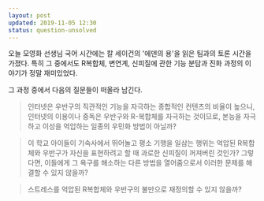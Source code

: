 ```yaml
---
layout: post
updated: 2019-11-05 12:30
status: question-unsolved
---
```


오늘 모영화 선생님 국어 시간에는 칼 세이건의 '에덴의 용'을 읽은 팀과의 토론 시간을 가졌다.
특히 그 중에서도 R복합체, 변연계, 신피질에 관한 기능 분담과 진화 과정의 이야기가 정말 재미있었다.

그 과정 중에서 다음의 질문들이 떠올라 남긴다.


> 인터넷은 우반구의 직관적인 기능을 자극하는 종합적인 컨텐츠의 비율이 높으니, 인터넷의 이용이나 중독은 우반구와 R-복합체를 자극하는 것이므로, 본능을 자극하고 이성을 억압하는 일종의 우민화 방법이 아닐까?

> 이 학교 아이들이 기숙사에서 뛰어놀고 평소 기행을 일삼는 행위는 억압된 R복합체와 우반구가 자신을 표현하려고 할 때 과로한 신피질이 꺼져버린 것인가? 그렇다면, 이들에게 그 욕구를 해소하는 다른 방법을 열어줌으로서 이러한 문제를 해결할 수 있지 않을까?

> 스트레스를 억압된 R복합체와 우반구의 불만으로 재정의할 수 있지 않을까?
